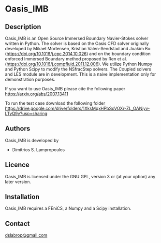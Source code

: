 # Oasis_IMB

 
Description
-----------

Oasis_IMB is an Open Source Immersed Boundary Navier-Stokes solver written in Python. The solver is based on the Oasis CFD solver originally developed by Mikael Mortensen, Kristian Valen-Sendstad and Joakim Bo (https://doi.org/10.1016/j.cpc.2014.10.026) and on the boundary condition enforced Immersed Boundary method proposed by Ren et al. (https://doi.org/10.1016/j.compfluid.2011.12.006). We utilize Python Numpy and Python Scipy to modify the NSfracStep solvers. The Coupled solvers and LES module are in development. This is a naive implementation only for demonstration purposes.

If you want to use Oasis_IMB please cite the following paper https://arxiv.org/abs/2007.13411

To run the test case download the following folder https://drive.google.com/drive/folders/1XksMqxHPbSoVOXr-ZL_OANjyv-LTyQ9y?usp=sharing

Authors
-------

Oasis_IMB is developed by

  * Dimitrios S. Lampropoulos

Licence
-------

Oasis_IMB is licensed under the GNU GPL, version 3 or (at your option) any
later version.


Installation
------------

Oasis_IMB requires a FEniCS, a Numpy and a Scipy installation. 


Contact
-------

dslabrop@gmail.com


 
